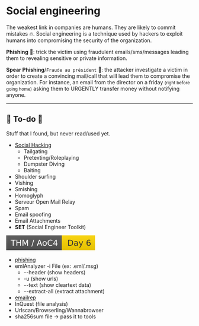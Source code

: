# Social engineering

<div class="row row-cols-md-2"><div>

The weakest link in companies are humans. They are likely to commit mistakes 🔥. Social engineering is a technique used by hackers to exploit humans into compromising the security of the organization.

**Phishing** 🎣: trick the victim using fraudulent emails/sms/messages leading them to revealing sensitive or private information.
</div><div>

**Spear Phishing**/`Fraude au président` 🔫: the attacker investigate a victim in order to create a convincing mail/call that will lead them to compromise the organization. For instance, an email from the director on a friday <small>(right before going home)</small> asking them to URGENTLY transfer money without notifying anyone.
</div></div>

<hr class="sep-both">

## 👻 To-do 👻

Stuff that I found, but never read/used yet.

<div class="row row-cols-md-2"><div>

* [Social Hacking](https://en.wikipedia.org/wiki/Social_hacking)
  * Tailgating
  * Pretexting/Roleplaying
  * Dumpster Diving
  * Baiting
* Shoulder surfing
* Vishing
* Smishing
* Homoglyph
* Serveur Open Mail Relay
* Spam
* Email spoofing
* Email Attachments
* **SET** (Social Engineer Toolkit)
</div><div>

[![adventofcyber4](../_badges/thm/adventofcyber4/day6.svg)](https://tryhackme.com/room/adventofcyber4)

* [phishing](https://tryhackme.com/module/phishing)
* emlAnalyzer -i File (ex: .eml/.msg)
  * --header (show headers)
  * -u (show urls)
  * --text (show cleartext data)
  * --extract-all (extract attachment)
* [emailrep](https://emailrep.io/)
* InQuest (file analysis)
* Urlscan/Browserling/Wannabrowser
* sha256sum file -> pass it to tools

</div></div>